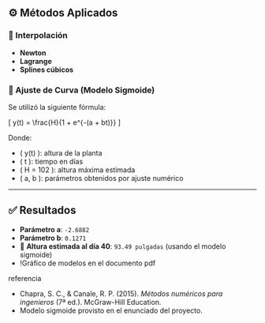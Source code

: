 ## ⚙️ Métodos Aplicados

### 🔹 Interpolación

- **Newton**
- **Lagrange**
- **Splines cúbicos**

### 🔸 Ajuste de Curva (Modelo Sigmoide)

Se utilizó la siguiente fórmula:

\[
y(t) = \frac{H}{1 + e^{-(a + bt)}}
\]

Donde:
- \( y(t) \): altura de la planta
- \( t \): tiempo en días
- \( H = 102 \): altura máxima estimada
- \( a, b \): parámetros obtenidos por ajuste numérico

---

## ✅ Resultados

- **Parámetro a**: `-2.6882`
- **Parámetro b**: `0.1271`
- 📍 **Altura estimada al día 40**: `93.49 pulgadas` (usando el modelo sigmoide)
- !Gráfico de modelos en el documento pdf

referencia
- Chapra, S. C., & Canale, R. P. (2015). *Métodos numéricos para ingenieros* (7ª ed.). McGraw-Hill Education.
- Modelo sigmoide provisto en el enunciado del proyecto.

